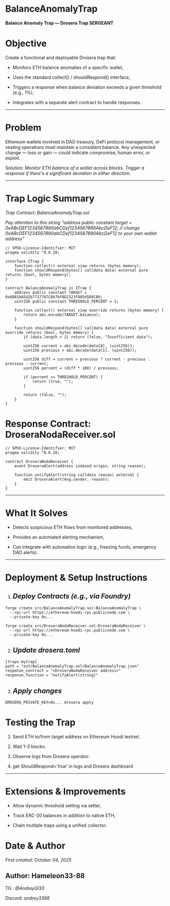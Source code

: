 # BalanceAnomalyTrap
**Balance Anomaly Trap — Drosera Trap SERGEANT** 

# Objective

Create a functional and deployable Drosera trap that:

- Monitors ETH balance anomalies of a specific wallet,

- Uses the standard collect() / shouldRespond() interface,

- Triggers a response when balance deviation exceeds a given threshold (e.g., 1%),

- Integrates with a separate alert contract to handle responses.
---

# Problem

Ethereum wallets involved in DAO treasury, DeFi protocol management, or vesting operations must maintain a consistent balance. Any unexpected change — loss or gain — could indicate compromise, human error, or exploit.

Solution: _Monitor ETH balance of a wallet across blocks. Trigger a response if there's a significant deviation in either direction._

---

# Trap Logic Summary

_Trap Contract: BalanceAnomalyTrap.sol_

_Pay attention to this string "address public constant target = 0xABcDEF1234567890abCDef1234567890AbcDeF12; // change 0xABcDEF1234567890abCDef1234567890AbcDeF12 to your own wallet address"_
```
// SPDX-License-Identifier: MIT
pragma solidity ^0.8.20;

interface ITrap {
    function collect() external view returns (bytes memory);
    function shouldRespond(bytes[] calldata data) external pure returns (bool, bytes memory);
}

contract BalanceAnomalyTrap is ITrap {
    address public constant TARGET = 0x6B81bA5d2b7717767C6b7bf6D2323f805d589C80;
    uint256 public constant THRESHOLD_PERCENT = 1;

    function collect() external view override returns (bytes memory) {
        return abi.encode(TARGET.balance);
    }

    function shouldRespond(bytes[] calldata data) external pure override returns (bool, bytes memory) {
        if (data.length < 2) return (false, "Insufficient data");

        uint256 current = abi.decode(data[0], (uint256));
        uint256 previous = abi.decode(data[1], (uint256));

        uint256 diff = current > previous ? current - previous : previous - current;
        uint256 percent = (diff * 100) / previous;

        if (percent >= THRESHOLD_PERCENT) {
            return (true, "");
        }

        return (false, "");
    }
}
```

# Response Contract: DroseraNodaReceiver.sol
```
// SPDX-License-Identifier: MIT
pragma solidity ^0.8.20;

contract DroseraNodaReceiver {
    event DroseraAlert(address indexed origin, string reason);

    function notifyAlert(string calldata reason) external {
        emit DroseraAlert(msg.sender, reason);
    }
}
```
---

# What It Solves 

- Detects suspicious ETH flows from monitored addresses,

- Provides an automated alerting mechanism,

- Can integrate with automation logic (e.g., freezing funds, emergency DAO alerts).

---

# Deployment & Setup Instructions 

1. ## _Deploy Contracts (e.g., via Foundry)_
```
forge create src/BalanceAnomalyTrap.sol:BalanceAnomalyTrap \
  --rpc-url https://ethereum-hoodi-rpc.publicnode.com \
  --private-key 0x...
```
```
forge create src/DroseraNodaReceiver.sol:DroseraNodaReceiver \
  --rpc-url https://ethereum-hoodi-rpc.publicnode.com \
  --private-key 0x...
```
2. ## _Update drosera.toml_ 
```
[traps.mytrap]
path = "out/BalanceAnomalyTrap.sol/BalanceAnomalyTrap.json"
response_contract = "<DroseraNodaReceiver address>"
response_function = "notifyAlert(string)"
```
3. ## _Apply changes_ 
```
DROSERA_PRIVATE_KEY=0x... drosera apply
```




# Testing the Trap 

1. Send ETH to/from target address on Ethereum Hoodi testnet.

2. Wait 1-3 blocks.

3. Observe logs from Drosera operator:

4. get ShouldRespond='true' in logs and Drosera dashboard
---

# Extensions & Improvements 

- Allow dynamic threshold setting via setter,

- Track ERC-20 balances in addition to native ETH,

- Chain multiple traps using a unified collector.


# Date & Author

_First created: October 04, 2025_

## Author: Hameleon33-88 
TG : _@AndreyGI33_

Discord: _andrey3388_
